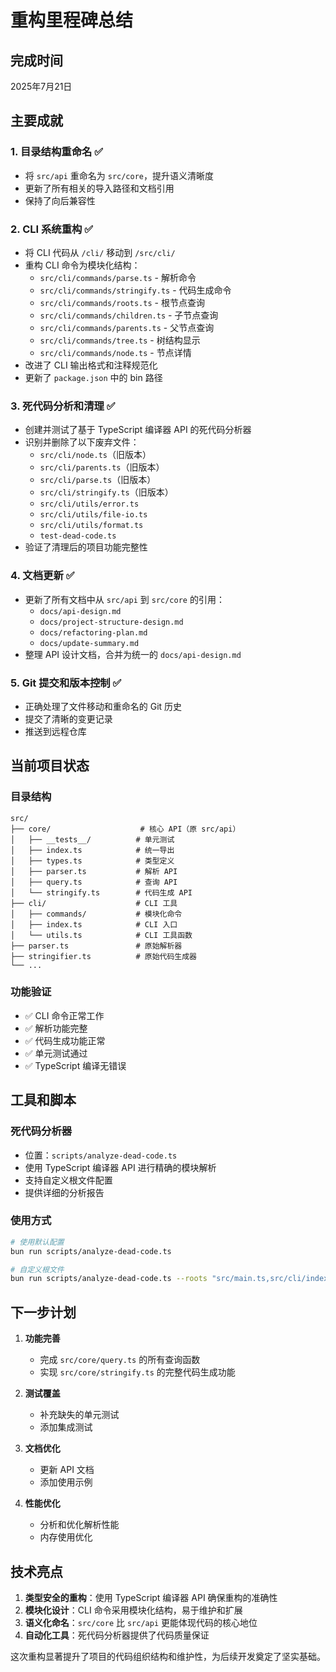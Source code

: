 # 重构里程碑总结

## 完成时间
2025年7月21日

## 主要成就

### 1. 目录结构重命名 ✅
- 将 `src/api` 重命名为 `src/core`，提升语义清晰度
- 更新了所有相关的导入路径和文档引用
- 保持了向后兼容性

### 2. CLI 系统重构 ✅
- 将 CLI 代码从 `/cli/` 移动到 `/src/cli/`
- 重构 CLI 命令为模块化结构：
  - `src/cli/commands/parse.ts` - 解析命令
  - `src/cli/commands/stringify.ts` - 代码生成命令
  - `src/cli/commands/roots.ts` - 根节点查询
  - `src/cli/commands/children.ts` - 子节点查询
  - `src/cli/commands/parents.ts` - 父节点查询
  - `src/cli/commands/tree.ts` - 树结构显示
  - `src/cli/commands/node.ts` - 节点详情
- 改进了 CLI 输出格式和注释规范化
- 更新了 `package.json` 中的 bin 路径

### 3. 死代码分析和清理 ✅
- 创建并测试了基于 TypeScript 编译器 API 的死代码分析器
- 识别并删除了以下废弃文件：
  - `src/cli/node.ts`（旧版本）
  - `src/cli/parents.ts`（旧版本）
  - `src/cli/parse.ts`（旧版本）
  - `src/cli/stringify.ts`（旧版本）
  - `src/cli/utils/error.ts`
  - `src/cli/utils/file-io.ts`
  - `src/cli/utils/format.ts`
  - `test-dead-code.ts`
- 验证了清理后的项目功能完整性

### 4. 文档更新 ✅
- 更新了所有文档中从 `src/api` 到 `src/core` 的引用：
  - `docs/api-design.md`
  - `docs/project-structure-design.md`
  - `docs/refactoring-plan.md`
  - `docs/update-summary.md`
- 整理 API 设计文档，合并为统一的 `docs/api-design.md`

### 5. Git 提交和版本控制 ✅
- 正确处理了文件移动和重命名的 Git 历史
- 提交了清晰的变更记录
- 推送到远程仓库

## 当前项目状态

### 目录结构
```
src/
├── core/                    # 核心 API（原 src/api）
│   ├── __tests__/          # 单元测试
│   ├── index.ts            # 统一导出
│   ├── types.ts            # 类型定义
│   ├── parser.ts           # 解析 API
│   ├── query.ts            # 查询 API
│   └── stringify.ts        # 代码生成 API
├── cli/                    # CLI 工具
│   ├── commands/           # 模块化命令
│   ├── index.ts            # CLI 入口
│   └── utils.ts            # CLI 工具函数
├── parser.ts               # 原始解析器
├── stringifier.ts          # 原始代码生成器
└── ...
```

### 功能验证
- ✅ CLI 命令正常工作
- ✅ 解析功能完整
- ✅ 代码生成功能正常
- ✅ 单元测试通过
- ✅ TypeScript 编译无错误

## 工具和脚本

### 死代码分析器
- 位置：`scripts/analyze-dead-code.ts`
- 使用 TypeScript 编译器 API 进行精确的模块解析
- 支持自定义根文件配置
- 提供详细的分析报告

### 使用方式
```bash
# 使用默认配置
bun run scripts/analyze-dead-code.ts

# 自定义根文件
bun run scripts/analyze-dead-code.ts --roots "src/main.ts,src/cli/index.ts"
```

## 下一步计划

1. **功能完善**
   - 完成 `src/core/query.ts` 的所有查询函数
   - 实现 `src/core/stringify.ts` 的完整代码生成功能
   
2. **测试覆盖**
   - 补充缺失的单元测试
   - 添加集成测试
   
3. **文档优化**
   - 更新 API 文档
   - 添加使用示例
   
4. **性能优化**
   - 分析和优化解析性能
   - 内存使用优化

## 技术亮点

1. **类型安全的重构**：使用 TypeScript 编译器 API 确保重构的准确性
2. **模块化设计**：CLI 命令采用模块化结构，易于维护和扩展
3. **语义化命名**：`src/core` 比 `src/api` 更能体现代码的核心地位
4. **自动化工具**：死代码分析器提供了代码质量保证

这次重构显著提升了项目的代码组织结构和维护性，为后续开发奠定了坚实基础。
